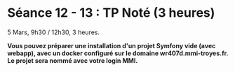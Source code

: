 # Séance 12 - 13 : TP Noté (3 heures)

5 Mars, 9h30 / 12h30, 3 heures.

**Vous pouvez préparer une installation d'un projet Symfony vide (avec webapp), avec un docker configuré sur le domaine wr407d.mmi-troyes.fr. Le projet sera nommé avec votre login MMI.**
